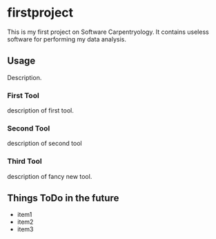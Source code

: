 # firstproject
This is my first project on Software Carpentryology.
It contains useless software for performing my data analysis.

## Usage
Description.

### First Tool
description of first tool.

### Second Tool
description of second tool

### Third Tool
description of fancy new tool.

## Things ToDo in the future

- item1
- item2
- item3


